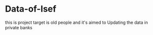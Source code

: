 # Data-of-Isef
this is project target is old people and it's aimed to Updating the data in private banks   
